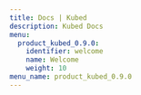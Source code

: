 ```yaml
---
title: Docs | Kubed
description: Kubed Docs
menu:
  product_kubed_0.9.0:
    identifier: welcome
    name: Welcome
    weight: 10
menu_name: product_kubed_0.9.0
---
```


